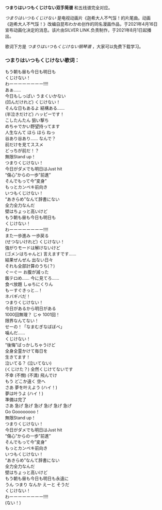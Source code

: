 

**つまりはいつもくじけない双手简谱** 和五线谱完全对应。

_つまりはいつもくじけない_
是电视动画片《迦希大人不气馁！的片尾曲。动画《迦希大人不气馁！》改编自昆布わかめ创作的同名漫画作品，于2021年4月16日宣布动画化决定的消息。该片由SILVER
LINK.负责制作，于2021年8月1日起播出。

歌词下方是 _つまりはいつもくじけない钢琴谱_ ，大家可以免费下载学习。

### つまりはいつもくじけない歌词：

もう朝も昼も今日も明日も  
くじけない！  
わーーーーーーーー!!!!  
あぁ……  
今日もしっぱい うまくいかない  
(凹んだけれど) くじけない！  
そんな日もあるよ 結構ある……  
(半泣きだけど) ハッピーです！  
こしたんたん 狙い撃ち  
めちゃでかい野望持ってます  
人生なんて ほら ほら ねっ  
谷あり谷あり…… なんで？  
前だけを見てススメ  
どっちが前だ！？  
無限Stand up！  
つまりくじけない！  
今日がダメでも明日はJust hit  
“傷心”からの一歩”前進”  
そんでもって今”変身”  
もっとカンペキ前向き  
いつもくじけない！  
“あきらめ”なんて辞書にない  
全力全力なんだ  
壁はちょっと高いけど  
もう朝も昼も今日も明日も  
くじけない！  
わーーーーーーーー!!!!  
また一歩進み 一歩戻る  
(せつないけれど) くじけない！  
強がりモードは解けないけど  
(ゴメンはちゃんと) 言えますです……  
結果ぜんぜん 出ない日々  
それも全部計算のうち(？)  
ぐーぐー お腹が減った  
飯テロめ…… 今に見てろ……  
食べ放題 しゅちにくりん  
もーすぐきっと…！  
ネバギバだ！  
つまりくじけない！  
今日があるから明日がある  
1000回無理？ じゃ 1001回！  
限界なんてない！  
せーの！「なまむぎなばぼべ」  
噛んだ……  
くじけない！  
“後悔”ばっかしちゃうけど  
全身全霊かけて毎日を  
生きてます！  
泣いてる？ (泣いてない)  
(くじけた？) 全然くじけてないです  
不幸 (不憫) (不満) 飛んでけ  
もう どこか遠く 空へ  
さあ 夢を叶えよう (ハイ！)  
夢は叶うよ (ハイ！)  
準備は完了  
さあ 急げ 急げ 急げ 急げ 急げ 急げ  
Go Goooooooo！  
無限Stand up！  
つまりくじけない！  
今日がダメでも明日はJust hit  
“傷心”からの一歩”前進”  
そんでもって今”変身”  
もっとカンペキ前向き  
いつもくじけない！  
“あきらめ”なんて辞書にない  
全力全力なんだ  
壁はちょっと高いけど  
もう朝も昼も今日も明日も永遠に  
うん つまり なんか えーと そうだ  
くじけない！  
わーーーーーーーー!!!!  
(ない！)

